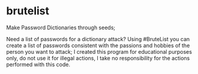# brutelist
Make Password Dictionaries through seeds;

Need a list of passwords for a dictionary attack?
Using #BruteList you can create a list of passwords consistent with the passions and hobbies of the person you want to attack;
I created this program for educational purposes only, do not use it for illegal actions, I take no responsibility for the actions performed with this code.


